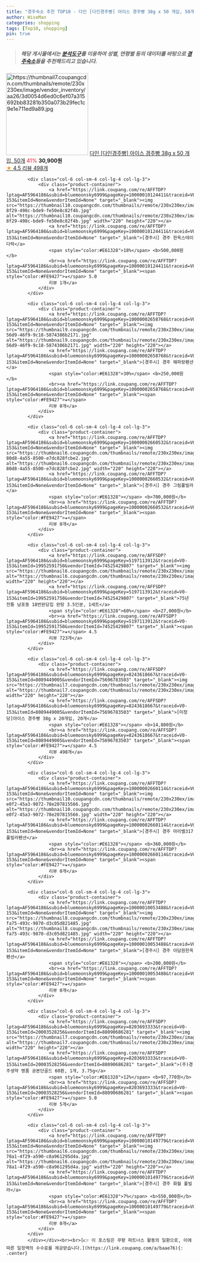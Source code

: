 ```yaml
---
title: "경주숙소 추천 TOP10 - 다인 [다인경주빵] 아이스 경주빵 38g x 50 개입, 50개"
author: WiseMan
categories: shopping
tags: [Top10, shopping]
pin: true
---
```


> ##### 해당 게시물에서는 [**분석도구**](https://itemscout.io/)를 이용하여 **성별**, **연령별** 등의 데이터를 바탕으로 [**경주숙소**](https://link.coupang.com/a/baae76)들을 추천해드리고 있습니다.
<div class="container"><div class="row">
            <div class="col-6 col-sm-4 col-lg-4 col-lg-3">
                <div class="product-container">
                    <a href="https://link.coupang.com/re/AFFSDP?lptag=AF5964186&subid=bluemoonsky6999&pageKey=8243618667&traceid=V0-153&itemId=15193038753&vendorItemId=75696777243" target="_blank"><img src="https://thumbnail7.coupangcdn.com/thumbnails/remote/230x230ex/image/vendor_inventory/aa26/3d0054d6ed0c6ef07a315692bb83281b350a073b29fec1c9e1e711ed9a89.jpg" alt="https://thumbnail7.coupangcdn.com/thumbnails/remote/230x230ex/image/vendor_inventory/aa26/3d0054d6ed0c6ef07a315692bb83281b350a073b29fec1c9e1e711ed9a89.jpg" width="220" height="220"></a>
                    <a href="https://link.coupang.com/re/AFFSDP?lptag=AF5964186&subid=bluemoonsky6999&pageKey=8243618667&traceid=V0-153&itemId=15193038753&vendorItemId=75696777243" target="_blank">다인 [다인경주빵] 아이스 경주빵 38g x 50 개입, 50개</a>
                    <span style="color:#E61328">41%</span> <b>30,900원</b>
                    <br><a href="https://link.coupang.com/re/AFFSDP?lptag=AF5964186&subid=bluemoonsky6999&pageKey=8243618667&traceid=V0-153&itemId=15193038753&vendorItemId=75696777243" target="_blank"><span style="color:#FE9427">★</span> 4.5
                    리뷰 498개</a>
                </div>
            </div>
            
            <div class="col-6 col-sm-4 col-lg-4 col-lg-3">
                <div class="product-container">
                    <a href="https://link.coupang.com/re/AFFTDP?lptag=AF5964186&subid=bluemoonsky6999&pageKey=10000010124411&traceid=V0-153&itemId=None&vendorItemId=None" target="_blank"><img src="https://thumbnail10.coupangcdn.com/thumbnails/remote/230x230ex/image/travel_reactor/travelConnect/hotel/A00152781/849420f6-8f29-498c-bde9-fe50e8c82f4b.jpg" alt="https://thumbnail10.coupangcdn.com/thumbnails/remote/230x230ex/image/travel_reactor/travelConnect/hotel/A00152781/849420f6-8f29-498c-bde9-fe50e8c82f4b.jpg" width="220" height="220"></a>
                    <a href="https://link.coupang.com/re/AFFTDP?lptag=AF5964186&subid=bluemoonsky6999&pageKey=10000010124411&traceid=V0-153&itemId=None&vendorItemId=None" target="_blank">[경주시] 경주 한옥스테이 다락</a>
                    <span style="color:#E61328">18%</span> <b>500,000원</b>
                    <br><a href="https://link.coupang.com/re/AFFTDP?lptag=AF5964186&subid=bluemoonsky6999&pageKey=10000010124411&traceid=V0-153&itemId=None&vendorItemId=None" target="_blank"><span style="color:#FE9427">★</span> 5.0
                    리뷰 1개</a>
                </div>
            </div>
            
            <div class="col-6 col-sm-4 col-lg-4 col-lg-3">
                <div class="product-container">
                    <a href="https://link.coupang.com/re/AFFTDP?lptag=AF5964186&subid=bluemoonsky6999&pageKey=10000002658768&traceid=V0-153&itemId=None&vendorItemId=None" target="_blank"><img src="https://thumbnail9.coupangcdn.com/thumbnails/remote/230x230ex/image/travel_reactor/travelConnect/hotel/A00935655/b8395576-56d9-46f9-9c18-5874386b2171.jpg" alt="https://thumbnail9.coupangcdn.com/thumbnails/remote/230x230ex/image/travel_reactor/travelConnect/hotel/A00935655/b8395576-56d9-46f9-9c18-5874386b2171.jpg" width="220" height="220"></a>
                    <a href="https://link.coupang.com/re/AFFTDP?lptag=AF5964186&subid=bluemoonsky6999&pageKey=10000002658768&traceid=V0-153&itemId=None&vendorItemId=None" target="_blank">[경주시] 경주 해파랑펜션</a>
                    <span style="color:#E61328">30%</span> <b>250,000원</b>
                    <br><a href="https://link.coupang.com/re/AFFTDP?lptag=AF5964186&subid=bluemoonsky6999&pageKey=10000002658768&traceid=V0-153&itemId=None&vendorItemId=None" target="_blank"><span style="color:#FE9427">★</span> 
                    리뷰 0개</a>
                </div>
            </div>
            
            <div class="col-6 col-sm-4 col-lg-4 col-lg-3">
                <div class="product-container">
                    <a href="https://link.coupang.com/re/AFFTDP?lptag=AF5964186&subid=bluemoonsky6999&pageKey=10000002660532&traceid=V0-153&itemId=None&vendorItemId=None" target="_blank"><img src="https://thumbnail6.coupangcdn.com/thumbnails/remote/230x230ex/image/travel_reactor/travelConnect/hotel/A00935655/3d9bf075-80d8-4a55-8500-e7dc828fcbe2.jpg" alt="https://thumbnail6.coupangcdn.com/thumbnails/remote/230x230ex/image/travel_reactor/travelConnect/hotel/A00935655/3d9bf075-80d8-4a55-8500-e7dc828fcbe2.jpg" width="220" height="220"></a>
                    <a href="https://link.coupang.com/re/AFFTDP?lptag=AF5964186&subid=bluemoonsky6999&pageKey=10000002660532&traceid=V0-153&itemId=None&vendorItemId=None" target="_blank">[경주시] 경주 그림풀빌라</a>
                    <span style="color:#E61328"></span> <b>700,000원</b>
                    <br><a href="https://link.coupang.com/re/AFFTDP?lptag=AF5964186&subid=bluemoonsky6999&pageKey=10000002660532&traceid=V0-153&itemId=None&vendorItemId=None" target="_blank"><span style="color:#FE9427">★</span> 
                    리뷰 0개</a>
                </div>
            </div>
            
            <div class="col-6 col-sm-4 col-lg-4 col-lg-3">
                <div class="product-container">
                    <a href="https://link.coupang.com/re/AFFSDP?lptag=AF5964186&subid=bluemoonsky6999&pageKey=5197113912&traceid=V0-153&itemId=19952591750&vendorItemId=74525429807" target="_blank"><img src="https://thumbnail6.coupangcdn.com/thumbnails/remote/230x230ex/image/vendor_inventory/1129/ab64d68ea2274304f3451a347797942ce2f0125eb1d4cf0697c496f35af4.jpg" alt="https://thumbnail6.coupangcdn.com/thumbnails/remote/230x230ex/image/vendor_inventory/1129/ab64d68ea2274304f3451a347797942ce2f0125eb1d4cf0697c496f35af4.jpg" width="220" height="220"></a>
                    <a href="https://link.coupang.com/re/AFFSDP?lptag=AF5964186&subid=bluemoonsky6999&pageKey=5197113912&traceid=V0-153&itemId=19952591750&vendorItemId=74525429807" target="_blank">75년 전통 남포동 18번완당집 완탕 3.5인분, 1세트</a>
                    <span style="color:#E61328">60%</span> <b>27,000원</b>
                    <br><a href="https://link.coupang.com/re/AFFSDP?lptag=AF5964186&subid=bluemoonsky6999&pageKey=5197113912&traceid=V0-153&itemId=19952591750&vendorItemId=74525429807" target="_blank"><span style="color:#FE9427">★</span> 4.5
                    리뷰 723개</a>
                </div>
            </div>
            
            <div class="col-6 col-sm-4 col-lg-4 col-lg-3">
                <div class="product-container">
                    <a href="https://link.coupang.com/re/AFFSDP?lptag=AF5964186&subid=bluemoonsky6999&pageKey=8243618667&traceid=V0-153&itemId=8089449005&vendorItemId=75696783503" target="_blank"><img src="https://thumbnail7.coupangcdn.com/thumbnails/remote/230x230ex/image/vendor_inventory/aa26/3d0054d6ed0c6ef07a315692bb83281b350a073b29fec1c9e1e711ed9a89.jpg" alt="https://thumbnail7.coupangcdn.com/thumbnails/remote/230x230ex/image/vendor_inventory/aa26/3d0054d6ed0c6ef07a315692bb83281b350a073b29fec1c9e1e711ed9a89.jpg" width="220" height="220"></a>
                    <a href="https://link.coupang.com/re/AFFSDP?lptag=AF5964186&subid=bluemoonsky6999&pageKey=8243618667&traceid=V0-153&itemId=8089449005&vendorItemId=75696783503" target="_blank">[미청당]아이스 경주빵 38g x 20개입, 20개</a>
                    <span style="color:#E61328"></span> <b>14,800원</b>
                    <br><a href="https://link.coupang.com/re/AFFSDP?lptag=AF5964186&subid=bluemoonsky6999&pageKey=8243618667&traceid=V0-153&itemId=8089449005&vendorItemId=75696783503" target="_blank"><span style="color:#FE9427">★</span> 4.5
                    리뷰 498개</a>
                </div>
            </div>
            
            <div class="col-6 col-sm-4 col-lg-4 col-lg-3">
                <div class="product-container">
                    <a href="https://link.coupang.com/re/AFFTDP?lptag=AF5964186&subid=bluemoonsky6999&pageKey=10000002660114&traceid=V0-153&itemId=None&vendorItemId=None" target="_blank"><img src="https://thumbnail10.coupangcdn.com/thumbnails/remote/230x230ex/image/travel_reactor/travelConnect/hotel/A00935655/f2ec0f1b-e0f2-45a3-9072-78e207815566.jpg" alt="https://thumbnail10.coupangcdn.com/thumbnails/remote/230x230ex/image/travel_reactor/travelConnect/hotel/A00935655/f2ec0f1b-e0f2-45a3-9072-78e207815566.jpg" width="220" height="220"></a>
                    <a href="https://link.coupang.com/re/AFFTDP?lptag=AF5964186&subid=bluemoonsky6999&pageKey=10000002660114&traceid=V0-153&itemId=None&vendorItemId=None" target="_blank">[경주시] 경주 마리벨317풀빌라펜션</a>
                    <span style="color:#E61328"></span> <b>360,000원</b>
                    <br><a href="https://link.coupang.com/re/AFFTDP?lptag=AF5964186&subid=bluemoonsky6999&pageKey=10000002660114&traceid=V0-153&itemId=None&vendorItemId=None" target="_blank"><span style="color:#FE9427">★</span> 
                    리뷰 0개</a>
                </div>
            </div>
            
            <div class="col-6 col-sm-4 col-lg-4 col-lg-3">
                <div class="product-container">
                    <a href="https://link.coupang.com/re/AFFTDP?lptag=AF5964186&subid=bluemoonsky6999&pageKey=10000010053488&traceid=V0-153&itemId=None&vendorItemId=None" target="_blank"><img src="https://thumbnail8.coupangcdn.com/thumbnails/remote/230x230ex/image/travel_reactor/travelConnect/hotel/A00935655/963224e5-fa75-493c-9870-d3c05d821485.jpg" alt="https://thumbnail8.coupangcdn.com/thumbnails/remote/230x230ex/image/travel_reactor/travelConnect/hotel/A00935655/963224e5-fa75-493c-9870-d3c05d821485.jpg" width="220" height="220"></a>
                    <a href="https://link.coupang.com/re/AFFTDP?lptag=AF5964186&subid=bluemoonsky6999&pageKey=10000010053488&traceid=V0-153&itemId=None&vendorItemId=None" target="_blank">[경주시] 경주 아담원한옥펜션</a>
                    <span style="color:#E61328"></span> <b>200,000원</b>
                    <br><a href="https://link.coupang.com/re/AFFTDP?lptag=AF5964186&subid=bluemoonsky6999&pageKey=10000010053488&traceid=V0-153&itemId=None&vendorItemId=None" target="_blank"><span style="color:#FE9427">★</span> 
                    리뷰 0개</a>
                </div>
            </div>
            
            <div class="col-6 col-sm-4 col-lg-4 col-lg-3">
                <div class="product-container">
                    <a href="https://link.coupang.com/re/AFFSDP?lptag=AF5964186&subid=bluemoonsky6999&pageKey=8203693333&traceid=V0-153&itemId=20003528256&vendorItemId=88090686281" target="_blank"><img src="https://thumbnail7.coupangcdn.com/thumbnails/remote/230x230ex/image/vendor_inventory/71fc/9bb548b2e772bca825983e72adfc041288a88ab66950ee2a59e8d27758ba.jpg" alt="https://thumbnail7.coupangcdn.com/thumbnails/remote/230x230ex/image/vendor_inventory/71fc/9bb548b2e772bca825983e72adfc041288a88ab66950ee2a59e8d27758ba.jpg" width="220" height="220"></a>
                    <a href="https://link.coupang.com/re/AFFSDP?lptag=AF5964186&subid=bluemoonsky6999&pageKey=8203693333&traceid=V0-153&itemId=20003528256&vendorItemId=88090686281" target="_blank">(주)경주생약 명품 공본단골드 60환, 1개, 3.75g</a>
                    <span style="color:#E61328">12%</span> <b>97,770원</b>
                    <br><a href="https://link.coupang.com/re/AFFSDP?lptag=AF5964186&subid=bluemoonsky6999&pageKey=8203693333&traceid=V0-153&itemId=20003528256&vendorItemId=88090686281" target="_blank"><span style="color:#FE9427">★</span> 5.0
                    리뷰 5개</a>
                </div>
            </div>
            
            <div class="col-6 col-sm-4 col-lg-4 col-lg-3">
                <div class="product-container">
                    <a href="https://link.coupang.com/re/AFFTDP?lptag=AF5964186&subid=bluemoonsky6999&pageKey=10000010149779&traceid=V0-153&itemId=None&vendorItemId=None" target="_blank"><img src="https://thumbnail6.coupangcdn.com/thumbnails/remote/230x230ex/image/travel_reactor/travelConnect/hotel/A00935655/c04af4cf-78a1-4f29-a590-c8a961295d4a.jpg" alt="https://thumbnail6.coupangcdn.com/thumbnails/remote/230x230ex/image/travel_reactor/travelConnect/hotel/A00935655/c04af4cf-78a1-4f29-a590-c8a961295d4a.jpg" width="220" height="220"></a>
                    <a href="https://link.coupang.com/re/AFFTDP?lptag=AF5964186&subid=bluemoonsky6999&pageKey=10000010149779&traceid=V0-153&itemId=None&vendorItemId=None" target="_blank">[경주시] 경주 화월 풀빌라</a>
                    <span style="color:#E61328">7%</span> <b>550,000원</b>
                    <br><a href="https://link.coupang.com/re/AFFTDP?lptag=AF5964186&subid=bluemoonsky6999&pageKey=10000010149779&traceid=V0-153&itemId=None&vendorItemId=None" target="_blank"><span style="color:#FE9427">★</span> 
                    리뷰 0개</a>
                </div>
            </div>
            </div></div><br><br>[👉 이 포스팅은 쿠팡 파트너스 활동의 일환으로, 이에 따른 일정액의 수수료를 제공받습니다.](https://link.coupang.com/a/baae76){: .center}